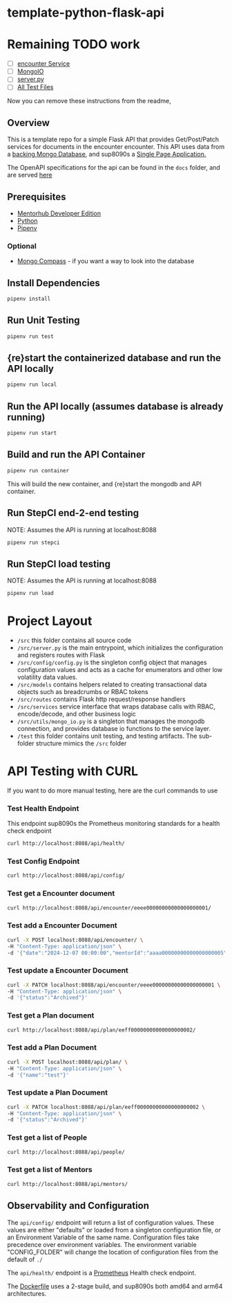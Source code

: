 # template-python-flask-api

# Remaining TODO work
- [ ] [encounter Service](./src/services/encounter_services.py)
- [ ] [MongoIO](./src/utils/mongo_io.py)
- [ ] [server.py](/src/server.py)
- [ ] [All Test Files](./test/)

Now you can remove these instructions from the readme, 

## Overview

This is a template repo for a simple Flask API that provides Get/Post/Patch services for documents in the encounter encounter. This API uses data from a [backing Mongo Database](https://github.com/agile-learning-institute/mentorHub-mongodb), and sup8090s a [Single Page Application.](https://github.com/agile-learning-institute/mentorHub-encounter-ui)

The OpenAPI specifications for the api can be found in the ``docs`` folder, and are served [here](https://agile-learning-institute.github.io/mentorHub-encounter-api/)

## Prerequisites

- [Mentorhub Developer Edition](https://github.com/agile-learning-institute/mentorHub/blob/main/mentorHub-developer-edition/README.md)
- [Python](https://www.python.org/downloads/)
- [Pipenv](https://pipenv.pypa.io/en/latest/installation.html)

### Optional

- [Mongo Compass](https://www.mongodb.com/try/download/compass) - if you want a way to look into the database

## Install Dependencies

```bash
pipenv install
```

## Run Unit Testing

```bash
pipenv run test
```

## {re}start the containerized database and run the API locally

```bash
pipenv run local
```

## Run the API locally (assumes database is already running)

```bash
pipenv run start
```

## Build and run the API Container

```bash
pipenv run container
```

This will build the new container, and {re}start the mongodb and API container.

## Run StepCI end-2-end testing
NOTE: Assumes the API is running at localhost:8088

```bash
pipenv run stepci
```

## Run StepCI load testing
NOTE: Assumes the API is running at localhost:8088

```bash
pipenv run load
```

# Project Layout
- ``/src`` this folder contains all source code
- ``/src/server.py`` is the main entrypoint, which initializes the configuration and registers routes with Flask
- ``/src/config/config.py`` is the singleton config object that manages configuration values and acts as a cache for enumerators and other low volatility data values.
- ``/src/models`` contains helpers related to creating transactional data objects such as breadcrumbs or RBAC tokens
- ``/src/routes`` contains Flask http request/response handlers
- ``/src/services`` service interface that wraps database calls with RBAC, encode/decode, and other business logic
- ``/src/utils/mongo_io.py`` is a singleton that manages the mongodb connection, and provides database io functions to the service layer. 
- ``/test`` this folder contains unit testing, and testing artifacts. The sub-folder structure mimics the ``/src`` folder

# API Testing with CURL

If you want to do more manual testing, here are the curl commands to use

### Test Health Endpoint

This endpoint sup8090s the Prometheus monitoring standards for a health check endpoint

```bash
curl http://localhost:8088/api/health/
```

### Test Config Endpoint

```bash
curl http://localhost:8088/api/config/
```

### Test get a Encounter document

```bash
curl http://localhost:8088/api/encounter/eeee00000000000000000001/
```

### Test add a Encounter Document 

```bash
curl -X POST localhost:8088/api/encounter/ \
-H "Content-Type: application/json" \
-d '{"date":"2024-12-07 00:00:00","mentorId":"aaaa00000000000000000005","personId":"aaaa00000000000000000024","planId":"eeff00000000000000000004","status":"Active"}'
```

### Test update a Encounter Document

```bash
curl -X PATCH localhost:8088/api/encounter/eeee00000000000000000001 \
-H "Content-Type: application/json" \
-d '{"status":"Archived"}'
```

### Test get a Plan document

```bash
curl http://localhost:8088/api/plan/eeff00000000000000000002/
```

### Test add a Plan Document 

```bash
curl -X POST localhost:8088/api/plan/ \
-H "Content-Type: application/json" \
-d '{"name":"test"}'
```

### Test update a Plan Document

```bash
curl -X PATCH localhost:8088/api/plan/eeff00000000000000000002 \
-H "Content-Type: application/json" \
-d '{"status":"Archived"}'
```

### Test get a list of People

```bash
curl http://localhost:8088/api/people/
```

### Test get a list of Mentors

```bash
curl http://localhost:8088/api/mentors/
```

## Observability and Configuration

The ```api/config/``` endpoint will return a list of configuration values. These values are either "defaults" or loaded from a singleton configuration file, or an Environment Variable of the same name. Configuration files take precedence over environment variables. The environment variable "CONFIG_FOLDER" will change the location of configuration files from the default of ```./```

The ```api/health/``` endpoint is a [Prometheus](https://prometheus.io) Health check endpoint.

The [Dockerfile](./Dockerfile) uses a 2-stage build, and sup8090s both amd64 and arm64 architectures. 

